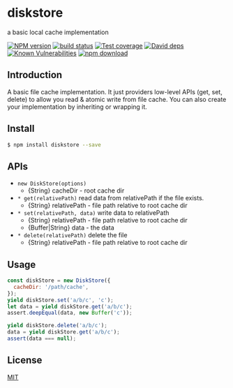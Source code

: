 # diskstore
a basic local cache implementation

[![NPM version][npm-image]][npm-url]
[![build status][travis-image]][travis-url]
[![Test coverage][codecov-image]][codecov-url]
[![David deps][david-image]][david-url]
[![Known Vulnerabilities][snyk-image]][snyk-url]
[![npm download][download-image]][download-url]

[npm-image]: https://img.shields.io/npm/v/diskstore.svg?style=flat-square
[npm-url]: https://npmjs.org/package/diskstore
[travis-image]: https://img.shields.io/travis/node-modules/diskstore.svg?style=flat-square
[travis-url]: https://travis-ci.org/node-modules/diskstore
[codecov-image]: https://codecov.io/gh/node-modules/diskstore/branch/master/graph/badge.svg
[codecov-url]: https://codecov.io/gh/node-modules/diskstore
[david-image]: https://img.shields.io/david/node-modules/diskstore.svg?style=flat-square
[david-url]: https://david-dm.org/node-modules/diskstore
[snyk-image]: https://snyk.io/test/npm/diskstore/badge.svg?style=flat-square
[snyk-url]: https://snyk.io/test/npm/diskstore
[download-image]: https://img.shields.io/npm/dm/diskstore.svg?style=flat-square
[download-url]: https://npmjs.org/package/diskstore

## Introduction

A basic file cache implementation. It just providers low-level APIs (get, set, delete) to allow you read & atomic write from file cache.  You can also create your implementation by inheriting or wrapping it.

## Install

```bash
$ npm install diskstore --save
```

## APIs

- `new DiskStore(options)`
  - {String} cacheDir - root cache dir
- `* get(relativePath)` read data from relativePath if the file exists.
  - {String} relativePath - file path relative to root cache dir
- `* set(relativePath, data)` write data to relativePath
  - {String} relativePath - file path relative to root cache dir
  - {Buffer|String} data - the data
- `* delete(relativePath)` delete the file
  - {String} relativePath - file path relative to root cache dir

## Usage

```js
const diskStore = new DiskStore({
  cacheDir: '/path/cache',
});
yield diskStore.set('a/b/c', 'c');
let data = yield diskStore.get('a/b/c');
assert.deepEqual(data, new Buffer('c'));

yield diskStore.delete('a/b/c');
data = yield diskStore.get('a/b/c');
assert(data === null);
```

## License

[MIT](LICENSE)
